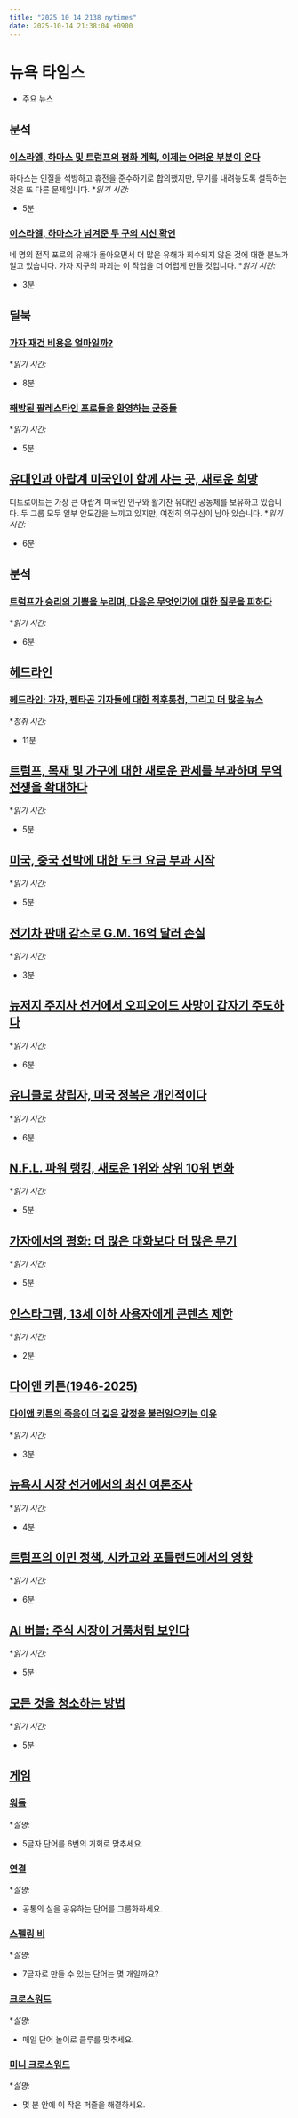 ```yaml
---
title: "2025 10 14 2138 nytimes"
date: 2025-10-14 21:38:04 +0900
---
```


# 뉴욕 타임스
- 주요 뉴스

## 분석

### [이스라엘, 하마스 및 트럼프의 평화 계획, 이제는 어려운 부분이 온다](https://www.nytimes.com/2025/10/14/world/middleeast/gaza-talks-phase-two.html)
하마스는 인질을 석방하고 휴전을 준수하기로 합의했지만, 무기를 내려놓도록 설득하는 것은 또 다른 문제입니다. **읽기 시간:*
* 5분
### [이스라엘, 하마스가 넘겨준 두 구의 시신 확인](https://www.nytimes.com/2025/10/14/world/middleeast/israeli-hostages-bodies-hamas.html)
네 명의 전직 포로의 유해가 돌아오면서 더 많은 유해가 회수되지 않은 것에 대한 분노가 일고 있습니다. 가자 지구의 파괴는 이 작업을 더 어렵게 만들 것입니다. **읽기 시간:*
* 3분
## 딜북

### [가자 재건 비용은 얼마일까?](https://www.nytimes.com/2025/10/14/business/dealbook/rebuild-gaza-cost.html)
**읽기 시간:*
* 8분
### [해방된 팔레스타인 포로들을 환영하는 군중들](https://www.nytimes.com/2025/10/13/nyregion/prisoners-freed-gaza-palestinian-west-bank.html)
**읽기 시간:*
* 5분
## [유대인과 아랍계 미국인이 함께 사는 곳, 새로운 희망](https://www.nytimes.com/2025/10/14/us/ceasefire-gaza-israel.html)
디트로이트는 가장 큰 아랍계 미국인 인구와 활기찬 유대인 공동체를 보유하고 있습니다. 두 그룹 모두 일부 안도감을 느끼고 있지만, 여전히 의구심이 남아 있습니다. **읽기 시간:*
* 6분
## 분석

### [트럼프가 승리의 기쁨을 누리며, 다음은 무엇인가에 대한 질문을 피하다](https://www.nytimes.com/2025/10/13/world/middleeast/trump-victory-lap-whats-next.html)
**읽기 시간:*
* 6분
## [헤드라인](https://www.nytimes.com/2025/10/14/podcasts/the-headlines/gaza-pentagon-reporters-shein-paris.html)

### [헤드라인: 가자, 펜타곤 기자들에 대한 최후통첩, 그리고 더 많은 뉴스](https://www.nytimes.com/2025/10/14/podcasts/the-headlines/gaza-pentagon-reporters-shein-paris.html)
**청취 시간:*
* 11분
## [트럼프, 목재 및 가구에 대한 새로운 관세를 부과하며 무역 전쟁을 확대하다](https://www.nytimes.com/2025/10/14/business/economy/trump-tariffs-lumber-furniture-china.html)
**읽기 시간:*
* 5분
## [미국, 중국 선박에 대한 도크 요금 부과 시작](https://www.nytimes.com/2025/10/14/business/china-shipping-us-ports.html)
**읽기 시간:*
* 5분
## [전기차 판매 감소로 G.M. 16억 달러 손실](https://www.nytimes.com/2025/10/14/business/general-motors-electric-vehicles-loss.html)
**읽기 시간:*
* 3분
## [뉴저지 주지사 선거에서 오피오이드 사망이 갑자기 주도하다](https://www.nytimes.com/2025/10/13/nyregion/opioids-nj-governor-race.html)
**읽기 시간:*
* 6분
## [유니클로 창립자, 미국 정복은 개인적이다](https://www.nytimes.com/2025/10/14/business/uniqlo-tadashi-yanai.html)
**읽기 시간:*
* 6분
## [N.F.L. 파워 랭킹, 새로운 1위와 상위 10위 변화](https://www.nytimes.com/athletic/6713326/2025/10/13/week-7-nfl-power-rankings-fantasy-chiefs-patrick-mahomes/)
**읽기 시간:*
* 5분
## [가자에서의 평화: 더 많은 대화보다 더 많은 무기](https://www.nytimes.com/2025/10/14/world/europe/zelensky-trump-tomahawk-missiles.html)
**읽기 시간:*
* 5분
## [인스타그램, 13세 이하 사용자에게 콘텐츠 제한](https://www.nytimes.com/2025/10/14/technology/instagram-teenagers-pg-13-ratings.html)
**읽기 시간:*
* 2분
## [다이앤 키튼(1946-2025)](https://www.nytimes.com/2025/10/11/movies/diane-keaton-dead.html)
### [다이앤 키튼의 죽음이 더 깊은 감정을 불러일으키는 이유](https://www.nytimes.com/2025/10/13/style/why-diane-keatons-death-hits-harder.html)
**읽기 시간:*
* 3분
## [뉴욕시 시장 선거에서의 최신 여론조사](https://www.nytimes.com/interactive/polls/nyc-mayoral-election-polls-2025.html)
**읽기 시간:*
* 4분
## [트럼프의 이민 정책, 시카고와 포틀랜드에서의 영향](https://www.nytimes.com/2025/10/14/opinion/trump-immigration-chicago-portland-palmer-ice.html)
**읽기 시간:*
* 6분
## [AI 버블: 주식 시장이 거품처럼 보인다](https://www.nytimes.com/2025/10/14/opinion/ai-bubble-stock-market-tech-stocks.html)
**읽기 시간:*
* 5분
## [모든 것을 청소하는 방법](https://www.nytimes.com/wirecutter/reviews/clean-everything/)
**읽기 시간:*
* 5분
## [게임](https://www.nytimes.com/games/)

### [워들](https://www.nytimes.com/games/wordle/index.html)
**설명:*
* 5글자 단어를 6번의 기회로 맞추세요.
### [연결](https://www.nytimes.com/games/connections)
**설명:*
* 공통의 실을 공유하는 단어를 그룹화하세요.
### [스펠링 비](https://www.nytimes.com/puzzles/spelling-bee)
**설명:*
* 7글자로 만들 수 있는 단어는 몇 개일까요?
### [크로스워드](https://www.nytimes.com/crosswords/game/daily)
**설명:*
* 매일 단어 놀이로 클루를 맞추세요.
### [미니 크로스워드](https://www.nytimes.com/crosswords/game/mini)
**설명:*
* 몇 분 안에 이 작은 퍼즐을 해결하세요.